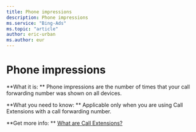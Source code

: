 ```yaml
---
title: Phone impressions
description: Phone impressions
ms.service: "Bing-Ads"
ms.topic: "article"
author: eric-urban
ms.author: eur
---
```


# Phone impressions

**What it is: **       Phone impressions are the number of times that your call forwarding number was shown on all devices.

**What you need to know: **       Applicable only when you are using Call Extensions with a call forwarding number.

**Get more info: **    [What are Call Extensions?](../hlp_BA_CONC_AboutAdExtensions.md)


